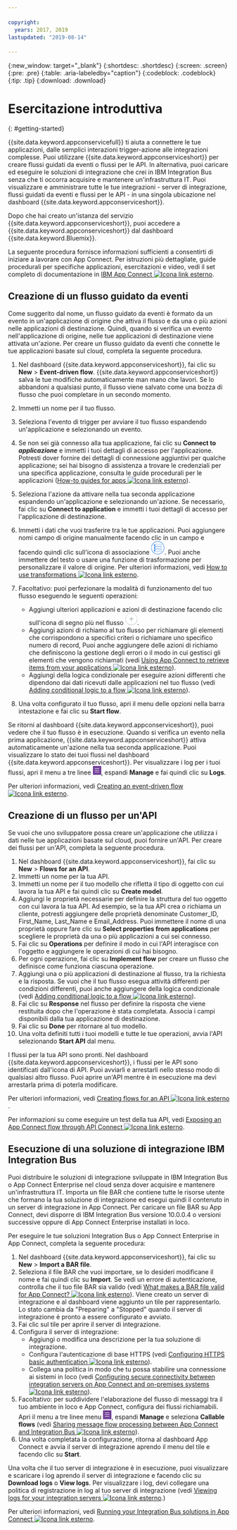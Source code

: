 ```yaml
---

copyright:
  years: 2017, 2019
lastupdated: "2019-08-14"

---
```


{:new_window: target="_blank"}
{:shortdesc: .shortdesc}
{:screen: .screen}
{:pre: .pre}
{:table: .aria-labeledby="caption"}
{:codeblock: .codeblock}
{:tip: .tip} 
{:download: .download}


# Esercitazione introduttiva
{: #getting-started}

{{site.data.keyword.appconservicefull}} ti aiuta a connettere le tue applicazioni, dalle semplici interazioni trigger-azione alle integrazioni complesse.  Puoi utilizzare {{site.data.keyword.appconserviceshort}} per creare flussi guidati da eventi o flussi per le API. In alternativa, puoi caricare ed eseguire le soluzioni di integrazione che crei in IBM Integration Bus senza che ti occorra acquisire e mantenere un'infrastruttura IT. Puoi visualizzare e amministrare tutte le tue integrazioni - server di integrazione, flussi guidati da eventi e flussi per le API - in una singola ubicazione nel dashboard {{site.data.keyword.appconserviceshort}}. 

Dopo che hai creato un'istanza del servizio {{site.data.keyword.appconserviceshort}}, puoi accedere a {{site.data.keyword.appconserviceshort}} dal dashboard {{site.data.keyword.Bluemix}}.

La seguente procedura fornisce informazioni sufficienti a consentirti di iniziare a lavorare con App Connect.  Per istruzioni più dettagliate, guide procedurali per specifiche applicazioni, esercitazioni e video, vedi il set completo di documentazione in [IBM App Connect ![Icona link esterno](../../icons/launch-glyph.svg "Icona link esterno")](https://developer.ibm.com/integration/docs/app-connect/).

## Creazione di un flusso guidato da eventi

Come suggerito dal nome, un flusso guidato da eventi è formato da un evento in un'applicazione di origine che attiva il flusso e da una o più azioni nelle applicazioni di destinazione. Quindi, quando si verifica un evento nell'applicazione di origine, nelle tue applicazioni di destinazione viene attivata un'azione.  Per creare un flusso guidato da eventi che connette le tue applicazioni basate sul cloud, completa la seguente procedura.
1.  Nel dashboard {{site.data.keyword.appconserviceshort}}, fai clic su **New** > **Event-driven flow**.
    {{site.data.keyword.appconserviceshort}} salva le tue modifiche automaticamente man mano che lavori. Se lo abbandoni a qualsiasi punto, il flusso viene salvato come una bozza di flusso che puoi completare in un secondo momento.
1.  Immetti un nome per il tuo flusso.
1.  Seleziona l'evento di trigger per avviare il tuo flusso espandendo un'applicazione e selezionando un evento.
1.  Se non sei già connesso alla tua applicazione, fai clic su **Connect to _applicazione_** e immetti i tuoi dettagli di accesso per l'applicazione.
    Potresti dover fornire dei dettagli di connessione aggiuntivi per qualche applicazione; sei hai bisogno di assistenza a trovare le credenziali per una specifica applicazione, consulta le guide procedurali per le applicazioni ([How-to guides for apps ![Icona link esterno](../../icons/launch-glyph.svg "Icona link esterno")](https://developer.ibm.com/integration/docs/app-connect/how-to-guides-for-apps/)).
1.  Seleziona l'azione da attivare nella tua seconda applicazione espandendo un'applicazione e selezionando un'azione.
    Se necessario, fai clic su **Connect to application** e immetti i tuoi dettagli di accesso per l'applicazione di destinazione.
1. Immetti i dati che vuoi trasferire tra le tue applicazioni.
    Puoi aggiungere nomi campo di origine manualmente facendo clic in un campo e facendo quindi clic sull'icona di associazione ![Icona di associazione](/images/MappingIcon.jpg). Puoi anche immettere del testo o usare una funzione di trasformazione per personalizzare il valore di origine. Per ulteriori informazioni, vedi [How to use transformations ![Icona link esterno](../../icons/launch-glyph.svg "Icona link esterno")](https://developer.ibm.com/integration/docs/app-connect/faq/#faq_transforms).
1. Facoltativo: puoi perfezionare la modalità di funzionamento del tuo flusso eseguendo le seguenti operazioni:
    * Aggiungi ulteriori applicazioni e azioni di destinazione facendo clic sull'icona di segno più nel flusso ![Icona di aggiunta di un'applicazione](/images/AddApp.jpg).
    * Aggiungi azioni di richiamo al tuo flusso per richiamare gli elementi che corrispondono a specifici criteri o richiamare uno specifico numero di record, Puoi anche aggiungere delle azioni di richiamo che definiscono la gestione degli errori o il modo in cui gestisci gli elementi che vengono richiamati (vedi [Using App Connect to retrieve items from your applications ![Icona link esterno](../../icons/launch-glyph.svg "Icona link esterno")](https://developer.ibm.com/integration/docs/app-connect/tutorials-for-ibm-app-connect/using-ibm-app-connect-retrieve-items-applications/)).
    * Aggiungi della logica condizionale per eseguire azioni differenti che dipendono dai dati ricevuti dalle applicazioni nel tuo flusso (vedi [Adding conditional logic to a flow ![Icona link esterno](../../icons/launch-glyph.svg "Icona link esterno")](https://developer.ibm.com/integration/docs/app-connect/tutorials-for-ibm-app-connect/adding-conditional-logic-flow/)).

1. Una volta configurato il tuo flusso, apri il menu delle opzioni nella barra intestazione e fai clic su **Start flow**.

Se ritorni al dashboard {{site.data.keyword.appconserviceshort}}, puoi vedere che il tuo flusso è in esecuzione. Quando si verifica un evento nella prima applicazione, {{site.data.keyword.appconserviceshort}} attiva automaticamente un'azione nella tua seconda applicazione. Puoi visualizzare lo stato dei tuoi flussi nel dashboard {{site.data.keyword.appconserviceshort}}.  Per visualizzare i log per i tuoi flussi, apri il menu a tre linee ![Icona di menu a tre linee](/images/HamburgerMenuSm.jpg), espandi **Manage** e fai quindi clic su **Logs**.

Per ulteriori informazioni, vedi [Creating an event-driven flow ![Icona link esterno](../../icons/launch-glyph.svg "Icona link esterno")](https://developer.ibm.com/integration/docs/app-connect/tutorials-for-ibm-app-connect/creating-event-driven-flow/).

## Creazione di un flusso per un'API

Se vuoi che uno sviluppatore possa creare un'applicazione che utilizza i dati nelle tue applicazioni basate sul cloud, puoi fornire un'API. Per creare dei flussi per un'API, completa la seguente procedura.
1. Nel dashboard {{site.data.keyword.appconserviceshort}}, fai clic su **New** > **Flows for an API**.
1. Immetti un nome per la tua API.
1. Immetti un nome per il tuo modello che rifletta il tipo di oggetto con cui lavora la tua API e fai quindi clic su **Create model**.
1. Aggiungi le proprietà necessarie per definire la struttura del tuo oggetto con cui lavora la tua API.
    Ad esempio, se la tua API crea o richiama un cliente, potresti aggiungere delle proprietà denominate Customer_ID, First_Name, Last_Name e Email_Address. Puoi immettere il nome di una proprietà oppure fare clic su **Select properties from applications** per scegliere le proprietà da una o più applicazioni a cui sei connesso.
1. Fai clic su **Operations** per definire il modo in cui l'API interagisce con l'oggetto e aggiungere le operazioni di cui hai bisogno. 
1. Per ogni operazione, fai clic su **Implement flow** per creare un flusso che definisce come funziona ciascuna operazione. 
1. Aggiungi una o più applicazioni di destinazione al flusso, tra la richiesta e la risposta. 
    Se vuoi che il tuo flusso esegua attività differenti per condizioni differenti, puoi anche aggiungere della logica condizionale (vedi [Adding conditional logic to a flow ![Icona link esterno](../../icons/launch-glyph.svg "Icona link esterno")](https://developer.ibm.com/integration/docs/app-connect/tutorials-for-ibm-app-connect/adding-conditional-logic-flow/)).
1. Fai clic su **Response** nel flusso per definire la risposta che viene restituita dopo che l'operazione è stata completata. Associa i campi disponibili dalla tua applicazione di destinazione. 
1. Fai clic su **Done** per ritornare al tuo modello.
1. Una volta definiti tutti i tuoi modelli e tutte le tue operazioni, avvia l'API selezionando **Start API** dal menu. 

I flussi per la tua API sono pronti. Nel dashboard {{site.data.keyword.appconserviceshort}}, i flussi per le API sono identificati dall'icona di API. Puoi avviarli e arrestarli nello stesso modo di qualsiasi altro flusso. Puoi aprire un'API mentre è in esecuzione ma devi arrestarla prima di poterla modificare.

Per ulteriori informazioni, vedi [Creating flows for an API ![Icona link esterno](../../icons/launch-glyph.svg "Icona link esterno")](https://developer.ibm.com/integration/docs/app-connect/tutorials-for-ibm-app-connect/creating-flows-api/).

Per informazioni su come eseguire un test della tua API, vedi [Exposing an App Connect flow through API Connect ![Icona link esterno](../../icons/launch-glyph.svg "Icona link esterno")](https://developer.ibm.com/integration/blog/2017/08/29/exposing-app-connect-flow-api-connect/).


## Esecuzione di una soluzione di integrazione IBM Integration Bus

Puoi distribuire le soluzioni di integrazione sviluppate in IBM Integration Bus o App Connect Enterprise nel cloud senza dover acquisire e mantenere un'infrastruttura IT. Importa un file BAR che contiene tutte le risorse utente che formano la tua soluzione di integrazione ed esegui quindi il contenuto in un server di integrazione in App Connect. Per caricare un file BAR su App Connect, devi disporre di IBM Integration Bus versione 10.0.0.4 o versioni successive oppure di App Connect Enterprise installati in loco.

Per eseguire le tue soluzioni Integration Bus o App Connect Enterprise in App Connect, completa la seguente procedura:
1. Nel dashboard {{site.data.keyword.appconserviceshort}}, fai clic su **New** > **Import a BAR file**.
1. Seleziona il file BAR che vuoi importare, se lo desideri modificane il nome e fai quindi clic su **Import**. 
    Se vedi un errore di autenticazione, controlla che il tuo file BAR sia valido (vedi [What makes a BAR file valid for App Connect? ![Icona link esterno](../../icons/launch-glyph.svg "Icona link esterno")](https://developer.ibm.com/integration/docs/app-connect/tutorials-for-ibm-app-connect/running-your-ibm-integration-bus-solutions-in-ibm-app-connect-enterprise-beta-plan/what-makes-a-bar-file-valid-for-app-connect-app-connect-enterprise-beta)).
    Viene creato un server di integrazione e al dashboard viene aggiunto un tile per rappresentarlo. Lo stato cambia da "Preparing" a "Stopped" quando il server di integrazione è pronto a essere configurato e avviato. 
1. Fai clic sul tile per aprire il server di integrazione.
1. Configura il server di integrazione:
    * Aggiungi o modifica una descrizione per la tua soluzione di integrazione.
    * Configura l'autenticazione di base HTTPS (vedi [Configuring HTTPS basic authentication ![Icona link esterno](../../icons/launch-glyph.svg "Icona link esterno")](https://developer.ibm.com/integration/docs/app-connect/tutorials-for-ibm-app-connect/running-your-ibm-integration-bus-solutions-in-ibm-app-connect-enterprise-beta-plan/configuring-https-basic-authentication-app-connect-enterprise-beta)).
    * Collega una politica in modo che tu possa stabilire una connessione ai sistemi in loco (vedi [Configuring secure connectivity between integration servers on App Connect and on-premises systems ![Icona link esterno](../../icons/launch-glyph.svg "Icona link esterno")](https://developer.ibm.com/integration/docs/app-connect/tutorials-for-ibm-app-connect/running-your-ibm-integration-bus-solutions-in-ibm-app-connect-enterprise-beta-plan/configuring-secure-connectivity-between-integration-servers-on-app-connect-and-on-premises-systems-app-connect-enterprise-beta)).
1. Facoltativo: per suddividere l'elaborazione del flusso di messaggi tra il tuo ambiente in loco e App Connect, configura dei flussi richiamabili. Apri il menu a tre linee menu ![Icona di menu a tre linee](/images/HamburgerMenuSm.jpg), espandi **Manage** e seleziona **Callable flows** (vedi [Sharing message flow processing between App Connect and Integration Bus ![Icona link esterno](../../icons/launch-glyph.svg "Icona link esterno")](https://developer.ibm.com/integration/docs/app-connect/tutorials-for-ibm-app-connect/running-your-ibm-integration-bus-solutions-in-ibm-app-connect-enterprise-beta-plan/sharing-message-flow-processing-between-app-connect-and-integration-bus-app-connect-enterprise-beta)).
1. Una volta completata la configurazione, ritorna al dashboard App Connect e avvia il server di integrazione aprendo il menu del tile e facendo clic su **Start**.

Una volta che il tuo server di integrazione è in esecuzione, puoi visualizzare e scaricare i log aprendo il server di integrazione e facendo clic su **Download logs** o **View logs**. Per visualizzare i log, devi collegare una politica di registrazione in log al tuo server di integrazione (vedi [Viewing logs for your integration servers ![Icona link esterno](../../icons/launch-glyph.svg "Icona link esterno")](https://developer.ibm.com/integration/docs/app-connect/tutorials-for-ibm-app-connect/running-your-ibm-integration-bus-solutions-in-ibm-app-connect-enterprise-beta-plan/viewing-logs-for-your-integration-servers-in-app-connect-enterprise-beta).)

Per ulteriori informazioni, vedi [Running your Integration Bus solutions in App Connect ![Icona link esterno](../../icons/launch-glyph.svg "Icona link esterno")](https://developer.ibm.com/integration/docs/app-connect/tutorials-for-ibm-app-connect/running-your-ibm-integration-bus-solutions-in-ibm-app-connect-enterprise-beta-plan).
